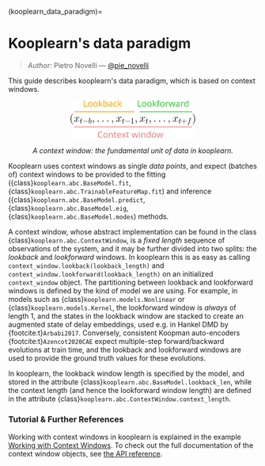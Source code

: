 (kooplearn_data_paradigm)=
# Kooplearn's data paradigm

> _Author:_ Pietro Novelli — [@pie_novelli](https://twitter.com/pie_novelli)

This guide describes kooplearn's data paradigm, which is based on context windows. 

<p align = "center">
  <img src="../_static/_images/context_window_scheme.svg" alt="context-window-scheme" style="width:50%;"/>
</p>
<p align = "center"><em>A context window: the fundamental unit of data in kooplearn.  </em></p>

Kooplearn uses context windows as single _data points_, and expect (batches of) context windows to be provided to the fitting ({class}`kooplearn.abc.BaseModel.fit`, {class}`kooplearn.abc.TrainableFeatureMap.fit`) and inference ({class}`kooplearn.abc.BaseModel.predict`, {class}`kooplearn.abc.BaseModel.eig`, {class}`kooplearn.abc.BaseModel.modes`) methods.

A context window, whose abstract implementation can be found in the class {class}`kooplearn.abc.ContextWindow`, is a _fixed length_ sequence of observations of the system, and it may be further divided into two splits: the _lookback_ and _lookforward_ windows. In kooplearn this is as easy as calling `context_window.lookback(lookback_length)` and `context_window.lookforward(lookback_length)` on an initialized `context_window` object. The partitioning between lookback and lookforward windows is defined by the kind of model we are using. For example, in models such as {class}`kooplearn.models.Nonlinear` or {class}`kooplearn.models.Kernel`, the lookforward window is _always_ of length 1, and the states in the lookback window are stacked to create an augmented state of delay embeddings, used e.g. in Hankel DMD by {footcite:t}`Arbabi2017`. Conversely, consistent Koopman auto-encoders {footcite:t}`Azencot2020CAE` expect multiple-step forward/backward evolutions at train time, and the lookback and lookforward windows are used to provide the ground truth values for these evolutions.

In kooplearn, the lookback window length is specified by the model, and stored in the attribute {class}`kooplearn.abc.BaseModel.lookback_len`, while the context length (and hence the lookforward window length) are defined in the attribute {class}`kooplearn.abc.ContextWindow.context_length`. 

### Tutorial & Further References

Working with context windows in kooplearn is explained in the example [Working with Context Windows](context_windows_tutorial). To check out the full documentation of the context window objects, see [the API reference](data_api). 

```{footbibliography}
```